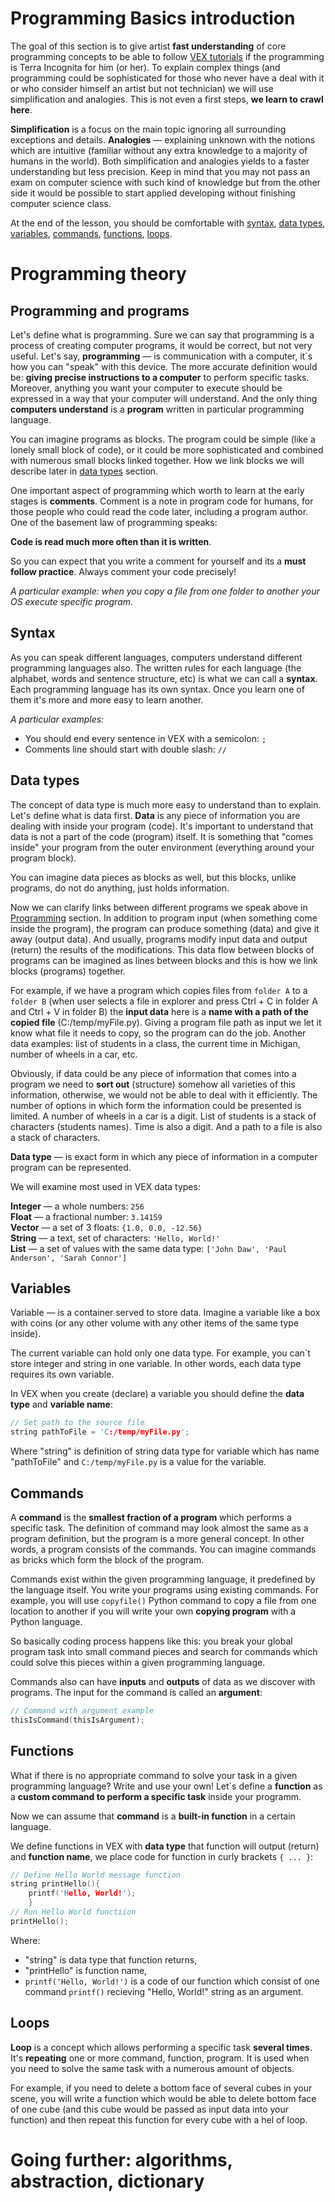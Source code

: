 # Programming Basics introduction
The goal of this section is to give artist **fast understanding** of core programming concepts to be able to follow [VEX tutorials](VEX-Quick-start) if the programming is Terra Incognita for him (or her). To explain complex things (and programming could be sophisticated for those who never have a deal with it or who consider himself an artist but not technician) we will use simplification and analogies. This is not even a first steps, **we learn to crawl here**.

**Simplification** is a focus on the main topic ignoring all surrounding exceptions and details. **Analogies** — explaining unknown with the notions which are intuitive (familiar without any extra knowledge to a majority of humans in the world). Both simplification and analogies yields to a faster understanding but less precision. Keep in mind that you may not pass an exam on computer science with such kind of knowledge but from the other side it would be possible to start applied developing without finishing computer science class.

At the end of the lesson, you should be comfortable with [syntax](#syntax), [data types](#data-types), [variables](#variables), [commands](#commands), [functions](#functions), [loops](#loops).  

# Programming theory
## Programming and programs
Let's define what is programming. Sure we can say that programming is a process of creating computer programs, it would be correct, but not very useful. Let's say, **programming** — is communication with a computer, it`s how you can "speak" with this device. The more accurate definition would be: **giving precise instructions to a computer** to perform specific tasks. Moreover, anything you want your computer to execute should be expressed in a way that your computer will understand. And the only thing **computers understand** is a **program** written in particular programming language. 

You can imagine programs as blocks. The program could be simple (like a lonely small block of code), or it could be more sophisticated and combined with numerous small blocks linked together. How we link blocks we will describe later in [data types](#data-types) section. 

One important aspect of programming which worth to learn at the early stages is **comments**. Comment is a note in program code for humans, for those people who could read the code later, including a program author. One of the basement law of programming speaks: 

**Code is read much more often than it is written**.

So you can expect that you write a comment for yourself and its a **must follow practice**. Always comment your code precisely!

_A particular example: when you copy a file from one folder to another your OS execute specific program._

## Syntax
As you can speak different languages, computers understand different programming languages also. The written rules for each language (the alphabet, words and sentence structure, etc) is what we can call a **syntax**. Each programming language has its own syntax. Once you learn one of them it's more and more easy to learn another. 

_A particular examples:_  
- You should end every sentence in VEX with a semicolon: `;` 
- Comments line should start with double slash: `//`

## Data types
The concept of data type is much more easy to understand than to explain. Let's define what is data first. **Data** is any piece of information you are dealing with inside your program (code). It's important to understand that data is not a part of the code (program) itself.  It is something that "comes inside" your program from the outer environment (everything around your program block). 

You can imagine data pieces as blocks as well, but this blocks, unlike programs, do not do anything, just holds information.

Now we can clarify links between different programs we speak above in [Programming](#programming-and-programs) section. In addition to program input (when something come inside the program), the program can produce something (data) and give it away (output data). And usually, programs modify input data and output (return) the results of the modifications. This data flow between blocks of programs can be imagined as lines between blocks and this is how we link blocks (programs) together. 

For example, if we have a program which copies files from `folder A` to a `folder B` (when user selects a file in explorer and press Ctrl + C in folder A and Ctrl + V in folder B) the **input data** here is a **name with a path of the copied file** (C:/temp/myFile.py). Giving a program file path as input we let it know what file it needs to copy, so the program can do the job. Another data examples: list of students in a class, the current time in Michigan, number of wheels in a car, etc.

Obviously, if data could be any piece of information that comes into a program we need to **sort out** (structure) somehow all varieties of this information, otherwise, we would not be able to deal with it efficiently. The number of options in which form the information could be presented is limited. A number of wheels in a car is a digit. List of students is a stack of characters (students names). Time is also a digit. And a path to a file is also a stack of characters.

**Data type** — is exact form in which any piece of information in a computer program can be represented.

We will examine most used in VEX data types:  

**Integer** — a whole numbers: `256`  
**Float** — a fractional number: `3.14159`  
**Vector** — a set of 3 floats:  `{1.0, 0.0, -12.56}`  
**String** — a text, set of characters: `'Hello, World!'`  
**List** — a set of values with the same data type: `['John Daw', 'Paul Anderson', 'Sarah Connor']`

## Variables
Variable — is a container served to store data. Imagine a variable like a box with coins (or any other volume with any other items of the same type inside).

The current variable can hold only one data type. For example, you can`t store integer and string in one variable. In other words, each data type requires its own variable.

In VEX when you create (declare) a variable you should define the **data type** and **variable name**:
```C
// Set path to the source file
string pathToFile = 'C:/temp/myFile.py';
```
Where "string" is definition of string data type for variable which has name "pathToFile" and `C:/temp/myFile.py` is a value for the variable.

## Commands
A **command** is the **smallest fraction of a program** which performs a specific task. The definition of command may look almost the same as a program definition, but the program is a more general concept. In other words, a program consists of the commands. You can imagine commands as bricks which form the block of the program.

Commands exist within the given programming language, it predefined by the language itself. You write your programs using existing commands. For example, you will use `copyfile()` Python command to copy a file from one location to another if you will write your own **copying program** with a Python language.

So basically coding process happens like this: you break your global program task into small command pieces and search for commands which could solve this pieces within a given programming language.

Commands also can have **inputs** and **outputs** of data as we discover with programs. The input for the command is called an **argument**:

```c
// Command with argument example
thisIsCommand(thisIsArgument);
```

 
## Functions
What if there is no appropriate command to solve your task in a given programming language? Write and use your own!
Let`s define a **function** as a **custom command to perform a specific task** inside your programm.

Now we can assume that **command** is a **built-in function** in a certain language. 

We define functions in VEX with **data type** that function will output (return) and **function name**, we place code for function in curly brackets `{ ... }`:

```C
// Define Hello World message function
string printHello(){
    printf('Hello, World!');
    }
// Run Hello World functiion
printHello();
```
Where:
- "string" is data type that function returns,  
- "printHello" is function name,  
- `printf('Hello, World!')` is a code of our function which consist of one command `printf()` recieving "Hello, World!" string as an argument.

## Loops
**Loop** is a concept which allows performing a specific task **several times**. It's **repeating** one or more command, function, program. It is used when you need to solve the same task with a numerous amount of objects. 

For example, if you need to delete a bottom face of several cubes in your scene, you will write a function which would be able to delete bottom face of one cube (and this cube would be passed as input data into your function) and then repeat this function for every cube with a hel of loop.

# Going further: algorithms, abstraction, dictionary 

